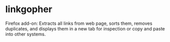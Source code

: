 linkgopher
==========

Firefox add-on: Extracts all links from web page, sorts them, removes duplicates, and displays them in a new tab for inspection or copy and paste into other systems.